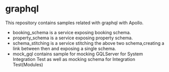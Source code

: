 # graphql
This repository contains samples related with graphql with Apollo.

*  booking_schema is a service exposing booking schema.
*  property_schema is a service exposing property schema.
*  schema_stitching is a service stitching the above two schema,creating a link between then and exposing a single schema.
*  mock_gql contains sample for mocking GQLServer for System Integration Test as well as mocking schema for Integration Test(Modules)



